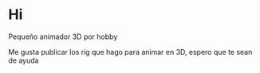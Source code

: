 # Hi
Pequeño animador 3D por hobby

Me gusta publicar los rig que hago para animar en 3D, espero que te sean de ayuda
